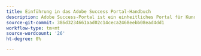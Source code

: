 ```yaml
---
title: Einführung in das Adobe Success Portal-Handbuch
description: Adobe Success-Portal ist ein einheitliches Portal für Kunden, über das sie Fälle einreichen, den Ticketfortschritt anzeigen und vieles mehr tun können.
source-git-commit: 386d3234661aad02c14ceca2468eebb08ead4dd1
workflow-type: tm+mt
source-wordcount: '26'
ht-degree: 0%

---
```


